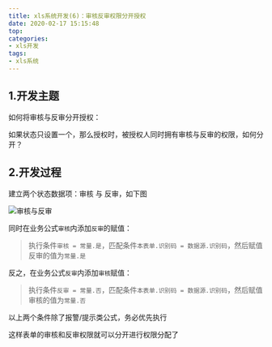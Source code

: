 ```yaml
---
title: xls系统开发(6)：审核反审权限分开授权
date: 2020-02-17 15:15:48
top:
categories:
- xls开发
tags:
- xls系统
---
```


## 1.开发主题

如何将审核与反审分开授权：

如果状态只设置一个，那么授权时，被授权人同时拥有审核与反审的权限，如何分开？

## 2.开发过程

建立两个状态数据项：审核 与 反审，如下图

![审核与反审](/img/shfs.jpg)

同时在业务公式`审核`内添加`反审`的赋值：

> 执行条件`审核 = 常量.是`，匹配条件`本表单.识别码 = 数据源.识别码`，然后赋值反审的值为`常量.是`

反之，在业务公式`反审`内添加`审核`赋值：

> 执行条件`反审 = 常量.否`，匹配条件`本表单.识别码 = 数据源.识别码`，然后赋值审核的值为`常量.否`

以上两个条件除了报警/提示类公式，务必优先执行

这样表单的审核和反审权限就可以分开进行权限分配了
